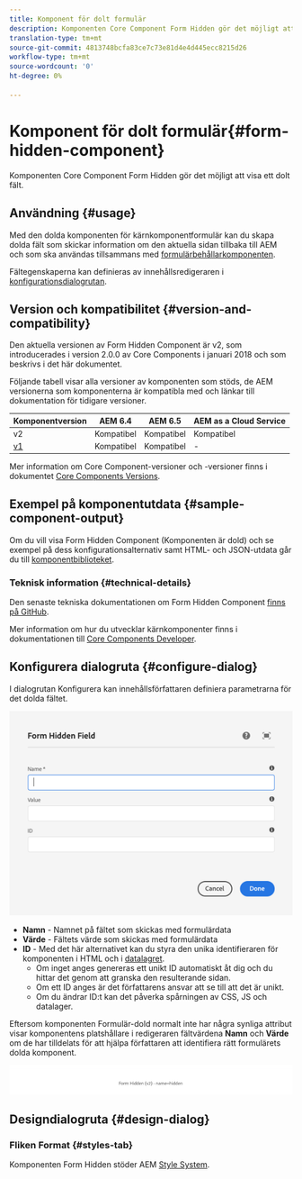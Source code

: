 ```yaml
---
title: Komponent för dolt formulär
description: Komponenten Core Component Form Hidden gör det möjligt att visa ett dolt fält.
translation-type: tm+mt
source-git-commit: 4813748bcfa83ce7c73e81d4e4d445ecc8215d26
workflow-type: tm+mt
source-wordcount: '0'
ht-degree: 0%

---
```



# Komponent för dolt formulär{#form-hidden-component}

Komponenten Core Component Form Hidden gör det möjligt att visa ett dolt fält.

## Användning {#usage}

Med den dolda komponenten för kärnkomponentformulär kan du skapa dolda fält som skickar information om den aktuella sidan tillbaka till AEM och som ska användas tillsammans med [formulärbehållarkomponenten](form-container.md).

Fältegenskaperna kan definieras av innehållsredigeraren i [konfigurationsdialogrutan](form-hidden.md).

## Version och kompatibilitet {#version-and-compatibility}

Den aktuella versionen av Form Hidden Component är v2, som introducerades i version 2.0.0 av Core Components i januari 2018 och som beskrivs i det här dokumentet.

Följande tabell visar alla versioner av komponenten som stöds, de AEM versionerna som komponenterna är kompatibla med och länkar till dokumentation för tidigare versioner.

| Komponentversion | AEM 6.4 | AEM 6.5 | AEM as a Cloud Service |
|--- |--- |--- |---|
| v2 | Kompatibel | Kompatibel | Kompatibel |
| [v1](/help/components/v1/form-hidden-v1.md) | Kompatibel | Kompatibel | - |

Mer information om Core Component-versioner och -versioner finns i dokumentet [Core Components Versions](/help/versions.md).

## Exempel på komponentutdata {#sample-component-output}

Om du vill visa Form Hidden Component (Komponenten är dold) och se exempel på dess konfigurationsalternativ samt HTML- och JSON-utdata går du till [komponentbiblioteket](https://adobe.com/go/aem_cmp_library_form_hidden).

### Teknisk information {#technical-details}

Den senaste tekniska dokumentationen om Form Hidden Component [finns på GitHub](https://adobe.com/go/aem_cmp_tech_form_hidden_v2).

Mer information om hur du utvecklar kärnkomponenter finns i dokumentationen till [Core Components Developer](/help/developing/overview.md).

## Konfigurera dialogruta {#configure-dialog}

I dialogrutan Konfigurera kan innehållsförfattaren definiera parametrarna för det dolda fältet.

![Dialogrutan Redigera dolt formulär](/help/assets/form-hidden-edit.png)

* **Namn** - Namnet på fältet som skickas med formulärdata
* **Värde** - Fältets värde som skickas med formulärdata
* **ID** - Med det här alternativet kan du styra den unika identifieraren för komponenten i HTML och i [datalagret](/help/developing/data-layer/overview.md).
   * Om inget anges genereras ett unikt ID automatiskt åt dig och du hittar det genom att granska den resulterande sidan.
   * Om ett ID anges är det författarens ansvar att se till att det är unikt.
   * Om du ändrar ID:t kan det påverka spårningen av CSS, JS och datalager.

Eftersom komponenten Formulär-dold normalt inte har några synliga attribut visar komponentens platshållare i redigeraren fältvärdena **Namn** och **Värde** om de har tilldelats för att hjälpa författaren att identifiera rätt formulärets dolda komponent.

![Exempel på formulärdold komponent](/help/assets/form-hidden-example.png)

## Designdialogruta {#design-dialog}

### Fliken Format {#styles-tab}

Komponenten Form Hidden stöder AEM [Style System](/help/get-started/authoring.md#component-styling).
